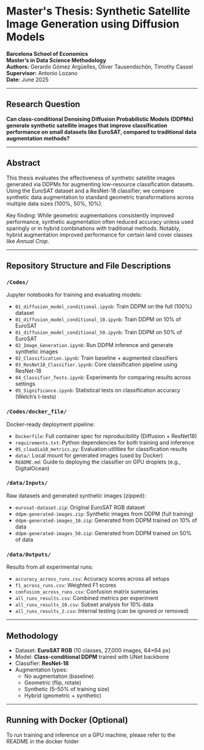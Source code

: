 # Master's Thesis: Synthetic Satellite Image Generation using Diffusion Models

**Barcelona School of Economics**  
**Master’s in Data Science Methodology**  
**Authors:** Gerardo Gómez Argüelles, Oliver Tausendschön, Timothy Cassel  
**Supervisor:** Antonio Lozano  
**Date:** June 2025  

---

## Research Question

**Can class-conditional Denoising Diffusion Probabilistic Models (DDPMs) generate synthetic satellite images that improve classification performance on small datasets like EuroSAT, compared to traditional data augmentation methods?**

---

##  Abstract

This thesis evaluates the effectiveness of synthetic satellite images generated via DDPMs for augmenting low-resource classification datasets. Using the EuroSAT dataset and a ResNet-18 classifier, we compare synthetic data augmentation to standard geometric transformations across multiple data sizes (100%, 50%, 10%).

Key finding: While geometric augmentations consistently improved performance, synthetic augmentation often reduced accuracy unless used sparingly or in hybrid combinations with traditional methods. Notably, hybrid augmentation improved performance for certain land cover classes like *Annual Crop*.

---

## Repository Structure and File Descriptions

###  `/Codes/`
Jupyter notebooks for training and evaluating models:

- `01_diffusion_model_conditional.ipynb`: Train DDPM on the full (100%) dataset  
- `01_diffusion_model_conditional_10.ipynb`: Train DDPM on 10% of EuroSAT  
- `01_diffusion_model_conditional_50.ipynb`: Train DDPM on 50% of EuroSAT  
- `02_Image_Generation.ipynb`: Run DDPM inference and generate synthetic images  
- `02_Classification.ipynb`: Train baseline + augmented classifiers  
- `03_ResNet18_Classifier.ipynb`: Core classification pipeline using ResNet-18  
- `04_Classifier_Tests.ipynb`: Experiments for comparing results across settings  
- `05_Significance.ipynb`: Statistical tests on classification accuracy (Welch’s t-tests)

### `/Codes/docker_file/`
Docker-ready deployment pipeline:

- `Dockerfile`: Full container spec for reproducibility (Diffusion + ResNet18)
- `requirements.txt`: Python dependencies for both training and inference
- `05_claudia10_metrics.py`: Evaluation utilities for classification results
- `data/`: Local mount for generated images (used by Docker)
- `README.md`: Guide to deploying the classifier on GPU droplets (e.g., DigitalOcean)

### `/data/Inputs/`
Raw datasets and generated synthetic images (zipped):

- `eurosat-dataset.zip`: Original EuroSAT RGB dataset  
- `ddpm-generated-images.zip`: Synthetic images from DDPM (full training)  
- `ddpm-generated-images_10.zip`: Generated from DDPM trained on 10% of data  
- `ddpm-generated-images_50.zip`: Generated from DDPM trained on 50% of data  


### `/data/Outputs/`
Results from all experimental runs:

- `accuracy_across_runs.csv`: Accuracy scores across all setups  
- `f1_across_runs.csv`: Weighted F1 scores  
- `confusion_across_runs.csv`: Confusion matrix summaries  
- `all_runs_results.csv`: Combined metrics per experiment  
- `all_runs_results_10.csv`: Subset analysis for 10% data  
- `all_runs_results_2.csv`: Internal testing (can be ignored or removed)

---

## Methodology

- Dataset: **EuroSAT RGB** (10 classes, 27,000 images, 64×64 px)
- Model: **Class-conditional DDPM** trained with UNet backbone
- Classifier: **ResNet-18**
- Augmentation types:
  - No augmentation (baseline)
  - Geometric (flip, rotate)
  - Synthetic (5–50% of training size)
  - Hybrid (geometric + synthetic)

---


## Running with Docker (Optional)

To run training and inference on a GPU machine, please refer to the README in the docker folder
